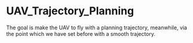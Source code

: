 # UAV_Trajectory_Planning
The goal is make the UAV to fly with a planning trajectory, meanwhile, via the point which we have set before with a smooth trajectory.
